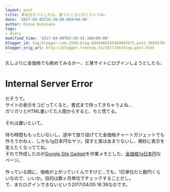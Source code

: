 ```yaml
---
layout: post
title: 本気出そうとしたら、違うところに行くというね。
date: '2017-04-05T16:38:00.004+09:00'
author: Kozue Kuninaka
tags:
- diary
modified_time: '2017-04-08T02:59:42.186+09:00'
blogger_id: tag:blogger.com,1999:blog-6044466545464047675.post-3694576001927022847
blogger_orig_url: http://blogger.treetop.to/2017/04/blog-post.html
---
```


久しぶりに金価格でも眺めてみるかー、と某サイトにログインしようとしたら、<br /><h1>Internal Server Error</h1>だそうで。<br />サイトの表示をコピってくると、書式まで持ってきちゃうよね…<br />ガリガリとHTML書いてた人間からすると、ちと慌てる。<br /><br />それは置いといて。<br /><br />待ち時間ももったいないし、途中で放り投げてた金価格チャートガジェットでも作ろうかねぇ、しかも1g日本円なヤツ。探すと実はあまりないし、微妙に表示を変えたくなっててね。<br />それで作成したのが<a href="http://www.treetop.to/know-hows/google-site-gadget">Google Site Gadget</a>を作業メモとした、<a href="http://www.treetop.to/financial-economics/1g-gold-jpy">金価格1g日本円</a>なページ。<br /><br />作っている間に、価格が上がっていくんですけど…でも、1日単位だと数円くらいなので、いいか。目的は数ヶ月単位でチェックすることだし。<br />で、まだログインできないという2017/04/05 16:38なのです。